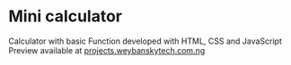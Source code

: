 # Mini calculator
Calculator with basic Function developed with HTML, CSS and JavaScript<br/>
Preview available at [projects.weybanskytech.com.ng](https://projects.weybanskytech.com.ng/calculator)
